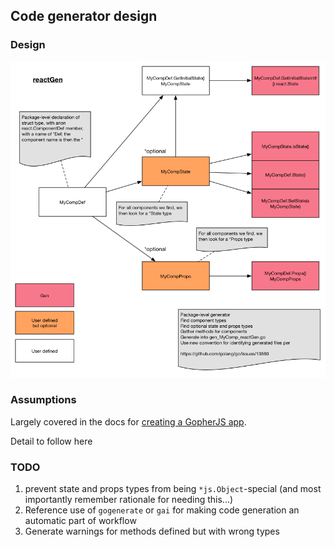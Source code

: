 ## Code generator design

### Design

![](reactGenv2.png)

### Assumptions

Largely covered in the docs for [creating a GopherJS app](creating_app.md).

Detail to follow here

### TODO

1. prevent state and props types from being `*js.Object`-special (and most importantly remember rationale for needing this...)
2. Reference use of `gogenerate` or `gai` for making code generation an automatic part of workflow
3. Generate warnings for methods defined but with wrong types

